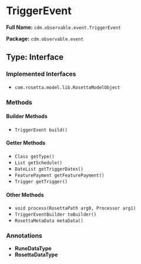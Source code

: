 # TriggerEvent

**Full Name:** `cdm.observable.event.TriggerEvent`

**Package:** `cdm.observable.event`

## Type: Interface

### Implemented Interfaces

- `com.rosetta.model.lib.RosettaModelObject`

### Methods

#### Builder Methods

- `TriggerEvent build()`

#### Getter Methods

- `Class getType()`
- `List getSchedule()`
- `DateList getTriggerDates()`
- `FeaturePayment getFeaturePayment()`
- `Trigger getTrigger()`

#### Other Methods

- `void process(RosettaPath arg0, Processor arg1)`
- `TriggerEventBuilder toBuilder()`
- `RosettaMetaData metaData()`

### Annotations

- **RuneDataType**
- **RosettaDataType**

